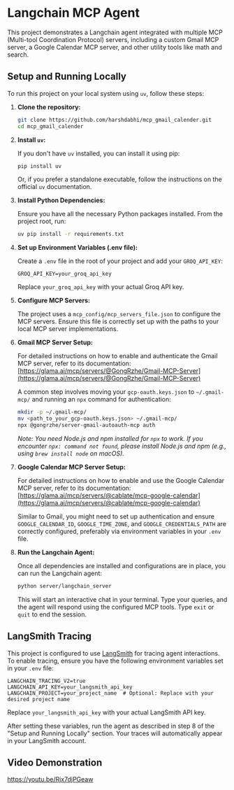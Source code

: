# Langchain MCP Agent

This project demonstrates a Langchain agent integrated with multiple MCP (Multi-tool Coordination Protocol) servers, including a custom Gmail MCP server, a Google Calendar MCP server, and other utility tools like math and search.

## Setup and Running Locally

To run this project on your local system using `uv`, follow these steps:

1. **Clone the repository:**

   ```bash
   git clone https://github.com/harshdabhi/mcp_gmail_calender.git
   cd mcp_gmail_calender


   ```
2. **Install `uv`:**

   If you don't have `uv` installed, you can install it using pip:

   ```bash
   pip install uv
   ```

   Or, if you prefer a standalone executable, follow the instructions on the official `uv` documentation.
3. **Install Python Dependencies:**

   Ensure you have all the necessary Python packages installed. From the project root, run:

   ```bash
   uv pip install -r requirements.txt
   ```
4. **Set up Environment Variables (.env file):**

   Create a `.env` file in the root of your project and add your `GROQ_API_KEY`:

   ```
   GROQ_API_KEY=your_groq_api_key
   ```

   Replace `your_groq_api_key` with your actual Groq API key.
5. **Configure MCP Servers:**

   The project uses a `mcp_config/mcp_servers_file.json` to configure the MCP servers. Ensure this file is correctly set up with the paths to your local MCP server implementations.
6. **Gmail MCP Server Setup:**

   For detailed instructions on how to enable and authenticate the Gmail MCP server, refer to its documentation:
   [https://glama.ai/mcp/servers/@GongRzhe/Gmail-MCP-Server](https://glama.ai/mcp/servers/@GongRzhe/Gmail-MCP-Server)

   A common step involves moving your `gcp-oauth.keys.json` to `~/.gmail-mcp/` and running an `npx` command for authentication:

   ```bash
   mkdir -p ~/.gmail-mcp/
   mv <path_to_your_gcp-oauth.keys.json> ~/.gmail-mcp/
   npx @gongrzhe/server-gmail-autoauth-mcp auth
   ```

   *Note: You need Node.js and npm installed for `npx` to work. If you encounter `npx: command not found`, please install Node.js and npm (e.g., using `brew install node` on macOS).*
7. **Google Calendar MCP Server Setup:**

   For detailed instructions on how to enable and use the Google Calendar MCP server, refer to its documentation:
   [https://glama.ai/mcp/servers/@cablate/mcp-google-calendar](https://glama.ai/mcp/servers/@cablate/mcp-google-calendar)

   Similar to Gmail, you might need to set up authentication and ensure `GOOGLE_CALENDAR_ID`, `GOOGLE_TIME_ZONE`, and `GOOGLE_CREDENTIALS_PATH` are correctly configured, preferably via environment variables in your `.env` file.
8. **Run the Langchain Agent:**

   Once all dependencies are installed and configurations are in place, you can run the Langchain agent:

   ```bash
   python server/langchain_server
   ```

   This will start an interactive chat in your terminal. Type your queries, and the agent will respond using the configured MCP tools. Type `exit` or `quit` to end the session.

## LangSmith Tracing

This project is configured to use [LangSmith](https://www.langchain.com/langsmith) for tracing agent interactions. To enable tracing, ensure you have the following environment variables set in your `.env` file:

```
LANGCHAIN_TRACING_V2=true
LANGCHAIN_API_KEY=your_langsmith_api_key
LANGCHAIN_PROJECT=your_project_name  # Optional: Replace with your desired project name
```

Replace `your_langsmith_api_key` with your actual LangSmith API key.

After setting these variables, run the agent as described in step 8 of the "Setup and Running Locally" section. Your traces will automatically appear in your LangSmith account.

## Video Demonstration

https://youtu.be/Rjx7djPGeaw
